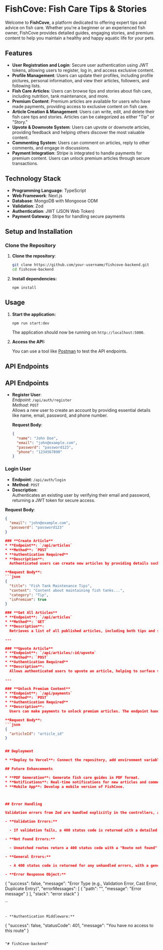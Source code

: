 # FishCove: Fish Care Tips & Stories

Welcome to **FishCove**, a platform dedicated to offering expert tips and advice on fish care. Whether you're a beginner or an experienced fish owner, FishCove provides detailed guides, engaging stories, and premium content to help you maintain a healthy and happy aquatic life for your pets.

## Features

- **User Registration and Login**: Secure user authentication using JWT tokens, allowing users to register, log in, and access exclusive content.
- **Profile Management**: Users can update their profiles, including profile pictures, personal information, and view their articles, followers, and following lists.
- **Fish Care Articles**: Users can browse tips and stories about fish care, including nutrition, tank maintenance, and more.
- **Premium Content**: Premium articles are available for users who have made payments, providing access to exclusive content on fish care.
- **Article Creation & Management**: Users can write, edit, and delete their fish care tips and stories. Articles can be categorized as either "Tip" or "Story."
- **Upvote & Downvote System**: Users can upvote or downvote articles, providing feedback and helping others discover the most valuable content.
- **Commenting System**: Users can comment on articles, reply to other comments, and engage in discussions.
- **Payment Integration**: Stripe is integrated to handle payments for premium content. Users can unlock premium articles through secure transactions.

## Technology Stack

- **Programming Language**: TypeScript
- **Web Framework**: Next.js
- **Database**: MongoDB with Mongoose ODM
- **Validation**: Zod
- **Authentication**: JWT (JSON Web Token)
- **Payment Gateway**: Stripe for handling secure payments

## Setup and Installation

### Clone the Repository

1. **Clone the repository**:

   ```bash
   git clone https://github.com/your-username/fishcove-backend.git
   cd fishcove-backend

   ```

2. **Install dependencies:**

   ```
   npm install
   ```

## Usage

1. **Start the application:**

   ```
   npm run start:dev
   ```

   The application should now be running on `http://localhost:5000`.

2. **Access the API:**

   You can use a tool like [Postman](https://www.postman.com/) to test the API endpoints.

## API Endpoints

## API Endpoints

- **Register User**:  
  _Endpoint_: `/api/auth/register`  
  _Method_: `POST`  
  Allows a new user to create an account by providing essential details like name, email, password, and phone number.

  **Request Body**:

  ```json
  {
    "name": "John Doe",
    "email": "john@example.com",
    "password": "password123",
    "phone": "1234567890"
  }
  ```

### **Login User**

- **Endpoint**: `/api/auth/login`
- **Method**: `POST`
- **Description**:  
  Authenticates an existing user by verifying their email and password, returning a JWT token for secure access.

**Request Body**:

````json
{
  "email": "john@example.com",
  "password": "password123"
}

### **Create Article**
* **Endpoint**: `/api/articles`
* **Method**: `POST`
* **Authentication Required**
* **Description**:
  Authenticated users can create new articles by providing details such as the title, content, category, and whether the article is premium.

**Request Body**:
```json
{
  "title": "Fish Tank Maintenance Tips",
  "content": "Content about maintaining fish tanks...",
  "category": "Tip",
  "isPremium": true
}

### **Get All Articles**
* **Endpoint**: `/api/articles`
* **Method**: `GET`
* **Description**:
  Retrieves a list of all published articles, including both tips and stories. Users can view both premium and free content based on their access level.

---

### **Upvote Article**
* **Endpoint**: `/api/articles/:id/upvote`
* **Method**: `POST`
* **Authentication Required**
* **Description**:
  Allows authenticated users to upvote an article, helping to surface valuable content within the community.

---

### **Unlock Premium Content**
* **Endpoint**: `/api/payments`
* **Method**: `POST`
* **Authentication Required**
* **Description**:
  Users can make payments to unlock premium articles. The endpoint handles secure payments through Stripe to provide access to exclusive content.

**Request Body**:
```json
{
  "articleId": "article_id"
}


## Deployment

* **Deploy to Vercel**: Connect the repository, add environment variables, and deploy using the Vercel dashboard.

## Future Enhancements

* **PDF Generation**: Generate fish care guides in PDF format.
* **Notifications**: Real-time notifications for new articles and comments.
* **Mobile App**: Develop a mobile version of FishCove.



## Error Handling

Validation errors from Zod are handled explicitly in the controllers, and other errors are passed to the error handling middleware.

- **Validation Errors:**

  - If validation fails, a 400 status code is returned with a detailed error message.

- **Not Found Errors:**

  - Unmatched routes return a 400 status code with a "Route not found" message.

- **General Errors:**

  - A 400 status code is returned for any unhandled errors, with a generic error message.

- **Error Response Object:**

````

{
"success": false,
"message": "Error Type (e.g., Validation Error, Cast Error, Duplicate Entry)",
"errorMessages": [
{
"path": "",
"message": "Error message"
}
],
"stack": "error stack"
}

``

```

- **Authentication Middleware:**

```

{
"success": false,
"statusCode": 401,
"message": "You have no access to this route"
}

```

"# fishCove-backend"
```
